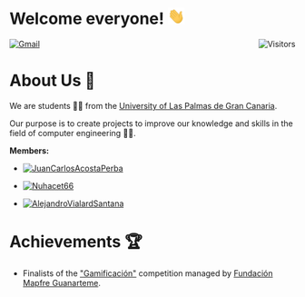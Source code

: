 # **Welcome everyone!** <img src="https://raw.githubusercontent.com/ABSphreak/ABSphreak/master/gifs/Hi.gif" width="30px">

[<img align="right" src="https://api.visitorbadge.io/api/visitors?path=https%3A%2F%2Fgithub.com%2FJIVANU-Inc&countColor=%230BAB7A&style=flat" alt="Visitors"/>](https://www.visitorbadge.io/)
[![Gmail](https://img.shields.io/badge/-Gmail-0BAB7A?style=flat&logo=gmail)](mailto:jivanuinfo@gmail.com)

# About Us 💼

We are students 👨‍🎓 from the [University of Las Palmas de Gran Canaria](https://www.ulpgc.es/).

Our purpose is to create projects to improve our knowledge and skills in the field of computer engineering 👨‍💻.

**Members:**

-   [![JuanCarlosAcostaPerba](https://img.shields.io/badge/-JuanCarlosAcostaPeraba-black?style=flat&logo=github)](https://github.com/JuanCarlosAcostaPeraba)

-   [![Nuhacet66](https://img.shields.io/badge/-nuhacet66-black?style=flat&logo=github)](https://github.com/nuhacet66)

-   [![AlejandroVialardSantana](https://img.shields.io/badge/-AlejandroVialardSantana-black?style=flat&logo=github)](https://github.com/AlejandroVialardSantana)

# Achievements 🏆

-   Finalists of the ["Gamificación"](https://www.fundacionmapfreguanarteme.org/cultura/convocatorias/concurso-gamificacion-juego-online/) competition managed by [Fundación Mapfre Guanarteme](https://www.fundacionmapfreguanarteme.org/).
